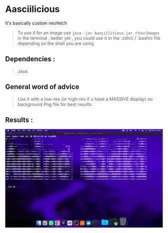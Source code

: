 # Aasciilicious
It's basically custom neofetch

> To use it for an image use ```java -jar Aasciilitious.jar <YourImage>``` in the terminal , better yet , you could use it in the .zshrc / .bashrc file depending on the shell you are using
## Dependencies :
> Java.

## General word of advice
> Use it with a low-res (or high-res if u have a MASSIVE display) no background Png file for best results.

## Results :
<img src="img/sc.png">
